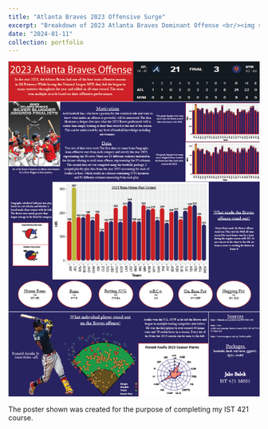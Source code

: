 ```yaml
---
title: "Atlanta Braves 2023 Offensive Surge"
excerpt: "Breakdown of 2023 Atlanta Braves Dominant Offense <br/><img src='/images/braves_offense.jpg'>"
date: "2024-01-11"
collection: portfolio
---
```


![Poster showing the Braves success](/images/Braves_Final_Poster.png)

The poster shown was created for the purpose of completing my IST 421 course. 
